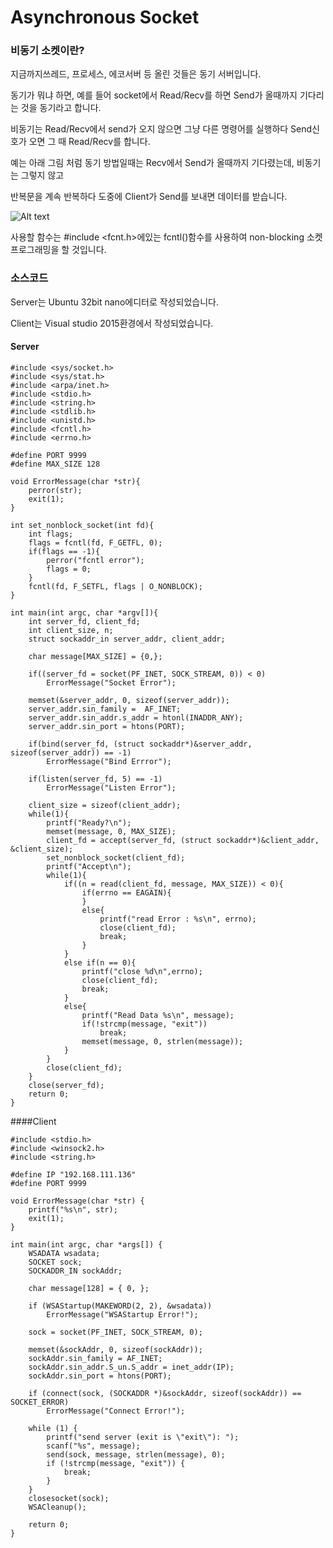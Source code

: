 # Asynchronous Socket
### 비동기 소켓이란?
지금까지쓰레드, 프로세스, 에코서버 등 올린 것들은 동기 서버입니다.

동기가 뭐냐 하면, 예를 들어 socket에서 Read/Recv를 하면 Send가 올때까지 기다리는 것을 동기라고 합니다.

비동기는 Read/Recv에서 send가 오지 않으면 그냥 다른 명령어를 실행하다 Send신호가 오면 그 때 Read/Recv를 합니다.

예는 아래 그림 처럼 동기 방법일때는 Recv에서 Send가 올때까지 기다렸는데, 비동기는 그렇지 않고

반복문을 계속 반복하다 도중에 Client가 Send를 보내면 데이터를 받습니다.

![Alt text](https://github.com/Funniest/study/blob/master/Socket/Asyn_Socket/img/Asyn.PNG)

사용할 함수는 #include <fcnt.h>에있는 fcntl()함수를 사용하여 non-blocking 소켓 프로그래밍을 할 것입니다.

### 소스코드
Server는 Ubuntu 32bit nano에디터로 작성되었습니다.

Client는 Visual studio 2015환경에서 작성되었습니다.
#### Server
```
#include <sys/socket.h>
#include <sys/stat.h>
#include <arpa/inet.h>
#include <stdio.h>
#include <string.h>
#include <stdlib.h>
#include <unistd.h>
#include <fcntl.h>
#include <errno.h>

#define PORT 9999
#define MAX_SIZE 128

void ErrorMessage(char *str){
	perror(str);
	exit(1);
}

int set_nonblock_socket(int fd){
	int flags;
	flags = fcntl(fd, F_GETFL, 0);
	if(flags == -1){
		perror("fcntl error");
		flags = 0;
	}
	fcntl(fd, F_SETFL, flags | O_NONBLOCK);
}

int main(int argc, char *argv[]){
	int server_fd, client_fd;
	int client_size, n;
	struct sockaddr_in server_addr, client_addr;
	
	char message[MAX_SIZE] = {0,};
	
	if((server_fd = socket(PF_INET, SOCK_STREAM, 0)) < 0)
		ErrorMessage("Socket Error");
	
	memset(&server_addr, 0, sizeof(server_addr));
	server_addr.sin_family =  AF_INET;
	server_addr.sin_addr.s_addr = htonl(INADDR_ANY);
	server_addr.sin_port = htons(PORT);
	
	if(bind(server_fd, (struct sockaddr*)&server_addr, sizeof(server_addr)) == -1)
		ErrorMessage("Bind Errror");
	
	if(listen(server_fd, 5) == -1)
		ErrorMessage("Listen Error");
	
	client_size = sizeof(client_addr);
	while(1){
		printf("Ready?\n");
		memset(message, 0, MAX_SIZE);
		client_fd = accept(server_fd, (struct sockaddr*)&client_addr, &client_size);
		set_nonblock_socket(client_fd);
		printf("Accept\n");
		while(1){
			if((n = read(client_fd, message, MAX_SIZE)) < 0){
				if(errno == EAGAIN){
				}
				else{
					printf("read Error : %s\n", errno);
					close(client_fd);
					break;
				}
			}
			else if(n == 0){
				printf("close %d\n",errno);
				close(client_fd);
				break;
			}
			else{
				printf("Read Data %s\n", message);
				if(!strcmp(message, "exit"))
					break;
				memset(message, 0, strlen(message));
			}
		}
		close(client_fd);
	}
	close(server_fd);
	return 0;
}

```
####Client
```
#include <stdio.h>
#include <winsock2.h>
#include <string.h>

#define IP "192.168.111.136"
#define PORT 9999

void ErrorMessage(char *str) {
	printf("%s\n", str);
	exit(1);
}

int main(int argc, char *args[]) {
	WSADATA wsadata;
	SOCKET sock;
	SOCKADDR_IN sockAddr;

	char message[128] = { 0, };
	
	if (WSAStartup(MAKEWORD(2, 2), &wsadata))
		ErrorMessage("WSAStartup Error!");

	sock = socket(PF_INET, SOCK_STREAM, 0);
	
	memset(&sockAddr, 0, sizeof(sockAddr));
	sockAddr.sin_family = AF_INET;
	sockAddr.sin_addr.S_un.S_addr = inet_addr(IP);
	sockAddr.sin_port = htons(PORT);

	if (connect(sock, (SOCKADDR *)&sockAddr, sizeof(sockAddr)) == SOCKET_ERROR)
		ErrorMessage("Connect Error!");
	
	while (1) {
		printf("send server (exit is \"exit\"): ");
		scanf("%s", message);
		send(sock, message, strlen(message), 0);
		if (!strcmp(message, "exit")) {
			break;
		}
	}
	closesocket(sock);
	WSACleanup();

	return 0;
}
```
